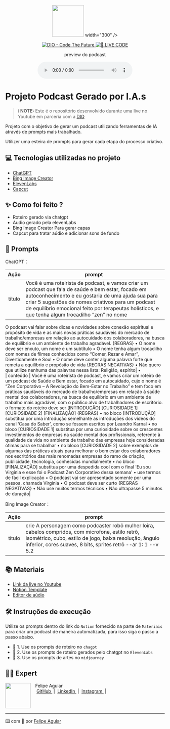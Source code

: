 <p align="center">
<img width="100" src=".github/assets/ROBO MULHER LOIRA PODCASTER.JFIF">
    width="300"
/>
</p>

<p align="center">
<a href="https://dio.me/">
    <img 
        src="https://img.shields.io/badge/DIO-Code_The_Future-28DA77?logo=youtube" 
        alt="DIO - Code The Future">
</a>
<a href="https://dio.me/">
<img 
    src="https://img.shields.io/badge/🔴_LIVE_CODE-FF5E72" 
    alt="🔴 LIVE CODE">
</a>
</p>

<p align="center">
    preview do podcast
</p>

<div align="center">
    <audio src="output/podcast_editado.MP3" controls title="Podcast editado"></audio>
</div>

# Projeto Podcast Gerado por I.A.s


 > ℹ️ **NOTE:** Este é o repositório desenvolvido durante uma live no Youtube em parceria com a [DIO](https://dio.me)

Projeto com o objetivo de gerar um podcast utilizando ferramentas de IA através de prompts mais trabalhado.

Utilizer uma esteira de prompts para gerar cada etapa do processo criativo.

## 💻 Tecnologias utilizadas no projeto

- [ChatGPT](https://chat.openai.com/) 
- [Bing Image Creator](https://www.bing.com/images/create)
- [ElevenLabs](https://beta.elevenlabs.io/)
- [Capcut](https://www.capcut.com/pt-br/)

## ✨ Como foi feito ?

- Roteiro gerado via chatgpt
- Audio gerado pela elevenLabs
- Bing Image Creator Para gerar capas
- Capcut para tratar aúdio e adicionar sons de fundo

## 🧠 Prompts


ChatGPT：

|   Ação   | prompt                                                                                                                                                                                                                                                                         |
| :------: | ------------------------------------------------------------------------------------------------------------------------------------------------------------------------------------------------------------------------------------------------------------------------------ |
|  título  | Você é uma roteirista de podcast, e vamos criar um podcast que fala de saúde e bem estar, focado em autoconhecimento e eu gostaria de uma ajuda sua para criar 5 sugestões de nomes criativos para um podcast de equilíbrio emocional feito por terapeutas holísticos, e que tenha algum trocadilho “zen” no nome
O podcast vai falar sobre dicas e novidades sobre conexão espiritual e propósito de vida e as mais novas práticas saudáveis do mercado de trabalho/empresas em relação ao autocuidado dos colaboradores, na busca de equilíbrio e um ambiente de trabalho agradável.
{REGRAS}
•	O nome deve ser enxuto, um nome e um subtítulo
•	O nome tenha algum trocadilho com nomes de filmes conhecidos como “Comer, Rezar e Amar”, Divertidamente e Soul
•	O nome deve conter alguma palavra forte que remeta a equilíbrio e propósito de vida
{REGRAS NEGATIVAS}
•	Não quero que utilize nenhuma das palavras nessa lista: Religião, espírito|
•	
| conteúdo | Você é uma roteirista de podcast, e vamos criar um roteiro de um podcast de Saúde e Bem estar, focado em autocuidado, cujo o nome é  “Zen Corporativo – A Revolução do Bem-Estar no Trabalho” e tem foco em práticas saudáveis do mercado de trabalho/empresas em relação à saúde mental dos colaboradores, na busca de equilíbrio em um ambiente de trabalho mais agradável, com o público alvo de trabalhadores de escritório.
o formato do roteiro deve ser [INTRODUÇÃO] [CURIOSIDADE 1] [CURIOSIDADE 2] [FINALIZAÇÃO]
{REGRAS}
•	no bloco [INTRODUÇÃO] substitua por uma introdução semelhante as introduções dos vídeos do canal ‘Casa do Saber', como se fossem escritos por Leandro Karnal
•	no bloco [CURIOSIDADE 1] substitua por uma curiosidade sobre os crescentes investimentos de empresas na saúde mental dos profissionais, referente à qualidade de vida no ambiente de trabalho das empresas hoje consideradas ótimas para se trabalhar
•	no bloco [CURIOSIDADE 2] sobre exemplos de algumas das práticas atuais para melhorar o bem estar dos colaboradores nos escritórios das mais renomadas empresas do ramo de criação, publicidade, tecnologia, conhecidas mundialmente
•	no bloco [FINALIZAÇÃO] substitua por uma despedida cool com o final 'Eu sou Virgínia e esse foi o Podcast Zen Corporativo dessa semana'
•	use termos de fácil explicação
•	O podcast vai ser apresentado somente por uma pessoa, chamada Virgínia
•	O podcast deve ser curto
{REGRAS NEGATIVAS}
•	Não use muitos termos técnicos
•	Não ultrapasse 5 minutos de duração|


Bing Image Creator：

|  Ação  | prompt                                                                                 |
| :----: | -------------------------------------------------------------------------------------- |
| título | crie A personagem como podcaster robô mulher loira, cabelos compridos, com microfone, estilo retrô, isométrico, cubo, estilo de jogo, baixa resolução, ângulo inferior, cores suaves, 8 bits, sprites retrô --ar 1: 1 --v 5.2|



## 📚 Materiais

- [Link da live no Youtube](https://www.youtube.com)
- [Notion Template](https://helpful-jump-17b.notion.site/PAS-Podcast-AI-Studio-210489e15d7a4a73b743bb159e45d06f?pvs=4)
- [Editor de aúdio](https://www.capcut.com/editor?from_page=landing_page&__action_from=picture_V%C3%ADdeos%20profissionais%20em%20minutos,%20n%C3%A3o%20em%20horas.)


## 🛠️ Instruções de execução

Utilize os prompts dentro do link do `Notion` fornecido na parte de `Materiais` para criar um podcast de maneira automatizada, para isso siga o passo a passo abaixo.

- 🤖 1. Use os prompts de roteiro no `chagpt`
- 🤖 2. Use os prompts de roteiro gerados pelo chatgpt no  `ElevenLabs`
- 🤖 3. Use os prompts de artes no `midjourney`

## 👨‍💻 Expert

<p>
    <img 
      align=left 
      margin=10 
      width=80 
      src="https://avatars.githubusercontent.com/u/37452836?v=4"
    />
    <p>&nbsp&nbsp&nbspFelipe Aguiar<br>
    &nbsp&nbsp&nbsp
    <a 
        href="https://github.com/felipeAguiarCode">
        GitHub
    </a>
    &nbsp;|&nbsp;
    <a 
        href="www.linkedin.com/in/felipe-exe">
        LinkedIn
    </a>
    &nbsp;|&nbsp;
    <a 
        href="https://www.instagram.com/felipeaguiar.exe/">
        Instagram
    </a>
    &nbsp;|&nbsp;</p>
</p>
<br/><br/>
<p>

---

⌨️ com 💜 por [Felipe Aguiar](https://github.com/felipeAguiarCode)
